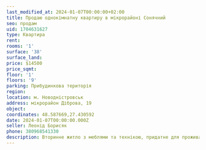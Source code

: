 ```yaml
---
last_modified_at: 2024-01-07T00:00:00+02:00
title: Продаю однокімнатну квартиру в мікрорайоні Сонячний
seo: продам
uid: 1704631627
type: Квартира
rent:
rooms: '1'
surface: '38'
surface_land:
price: $14500
price_sqmt:
floor: '1'
floors: '9'
parking: Прибудинкова територія
region:
location: м. Новодністровськ
address: мікрорайон Діброва, 19
object:
coordinates: 48.587669,27.430592
date: 2024-01-07T00:00:00.000Z
seller: Леонід Борисяк
phone: 380968541330
description: Вторинне житло з меблями та технікою, придатне для проживання
---
```

